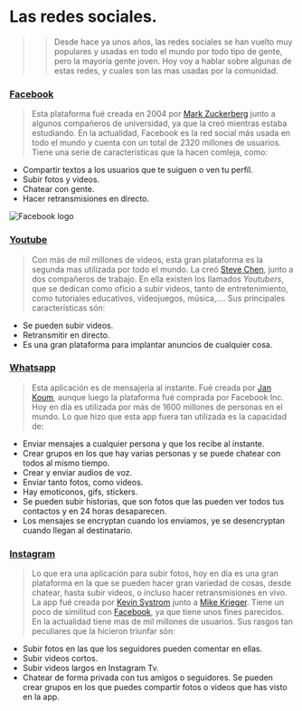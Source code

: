 # Las redes sociales.
>>Desde hace ya unos años, las redes sociales se han vuelto muy populares y usadas en todo el mundo por todo tipo de gente, pero la mayoria gente joven.  Hoy voy a hablar sobre algunas de estas redes, y cuales son las mas usadas por la comunidad.
### [Facebook](https://es-es.facebook.com/) 
>Esta plataforma fué creada en 2004 por [Mark Zuckerberg](https://es.wikipedia.org/wiki/Mark_Zuckerberg) junto a algunos compañeros de universidad, ya que la creó mientras estaba estudiando. En la actualidad, Facebook es la red social más usada en todo el mundo y cuenta con un total de 2320 millones de usuarios. Tiene una serie de características que la hacen comleja, como: 
* Compartir textos a los usuarios que te suiguen o ven tu perfíl. 
* Subir fotos y videos.
* Chatear con gente.                
* Hacer retransmisiones en directo.

![Facebook logo](https://user-images.githubusercontent.com/71392450/93670263-6c790700-fa9a-11ea-9255-e68ccaa3b0d2.png)

### [Youtube](www.youtube.es)
>Con más de mil millones de videos, esta gran plataforma es la segunda mas utilizada por todo el mundo. La creó [Steve Chen](https://es.wikipedia.org/wiki/Steve_Chen_(YouTube)), junto a dos compañeros de trabajo. En ella existen los llamados _Youtubers_, que se dedican como oficio a subir videos, tanto de entretenimiento, como tutoriales educativos, videojuegos, música,.... Sus principales características són:
* Se pueden subir videos.
* Retransmitir en directo.
* Es una gran plataforma para implantar anuncios de cualquier cosa.
### [Whatsapp](https://web.whatsapp.com/)
>Esta aplicación es de mensajeria al instante. Fué creada por [Jan Koum](https://es.wikipedia.org/wiki/Jan_Koum), aunque luego la plataforma fué comprada por Facebook Inc. Hoy en día es utilizada por más de 1600 millones de personas en el mundo. Lo que hizo que esta app fuera tan utilizada es la capacidad de:
* Enviar mensajes a cualquier persona y que los recibe al instante.
* Crear grupos en los que hay varias personas y se puede chatear con todos al mismo tiempo.
* Crear y enviar audios de voz.
* Enviar tanto fotos, como videos.
* Hay emoticonos, gifs, stickers.
* Se pueden subir historias, que son fotos que las pueden ver todos tus contactos y en 24 horas desaparecen.
* Los mensajes se encryptan cuando los enviamos, ye se desencryptan cuando llegan al destinatario.
### [Instagram](https://www.instagram.com/?hl=es)
>Lo que era una aplicación para subir fotos, hoy en dia es una gran plataforma en la que se pueden hacer gran variedad de cosas, desde chatear, hasta subir videos, o incluso hacer retransmisiones en vivo. La app fué creada por [Kevin Systrom](https://es.wikipedia.org/wiki/Kevin_Systrom) junto a [Mike Krieger](https://es.wikipedia.org/wiki/Mike_Krieger). Tiene un poco de similitud con [Facebook](https://github.com/sergi-hub/Sistemas-Operativos-en-Red/blob/master/README.md#facebook), ya que tiene unos fines parecidos. En la actualidad tiene mas de mil millones de usuarios. Sus rasgos tan peculiares que la hicieron triunfar són:
* Subir fotos en las que los seguidores pueden comentar en ellas.
* Subir videos cortos.
* Subir videos largos en Instagram Tv.
* Chatear de forma privada con tus amigos o seguidores. Se pueden crear grupos en los que puedes compartir fotos o videos que has visto en la app.
